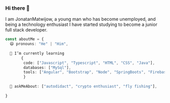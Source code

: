 ### Hi there 👋

I am JonatanMatwijow, a young man who has become unemployed, and being a technology enthusiast
I have started studying to become a junior full stack developer. 

```ts
const aboutMe = {
  😄 pronouns: "He" | "Him",
  
  🌱 I’m currently learning 
       {
        code: ["Javascript", "Typescript", "HTML", "CSS", "Java"],
        databases: ["MySql"],
        tools: ["Angular", "Bootstrap", "Node", "SpringBoots", "Firebase"],
        }
        
  💬 askMeAbout: ["autodidact", "crypto enthusiast", "fly fishing"],
 
}
```

<!--
**JonatanMatwijow/JonatanMatwijow** is a ✨ _special_ ✨ repository because its `README.md` (this file) appears on your GitHub profile.

Here are some ideas to get you started:

- 🔭 I’m currently working on ...
-
- 👯 I’m looking to collaborate on ...
- 🤔 I’m looking for help with ...
- Ask me about ...
📫 How to reach me:
-  ...
-  Pronouns: ...
- ⚡ Fun fact: ...
-->

